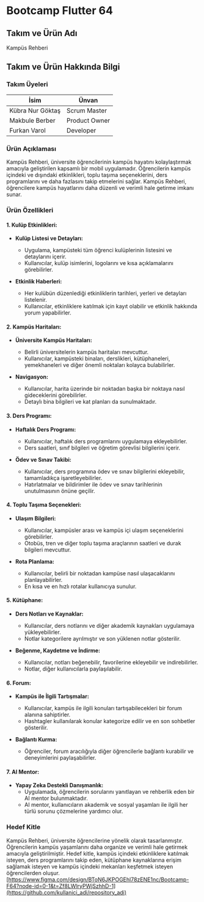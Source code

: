 # Bootcamp Flutter 64
## Takım ve Ürün Adı
Kampüs Rehberi

## Takım ve Ürün Hakkında Bilgi
### Takım Üyeleri 
| İsim | Ünvan  |
|---|---|
| Kübra Nur Göktaş | Scrum Master   |
| Makbule Berber | Product Owner |
| Furkan Varol | Developer |

### Ürün Açıklaması
Kampüs Rehberi, üniversite öğrencilerinin kampüs hayatını kolaylaştırmak amacıyla geliştirilen kapsamlı bir mobil uygulamadır. Öğrencilerin kampüs içindeki ve dışındaki etkinlikleri, toplu taşıma seçeneklerini, ders programlarını ve daha fazlasını takip etmelerini sağlar. Kampüs Rehberi, öğrencilere kampüs hayatlarını daha düzenli ve verimli hale getirme imkanı sunar.

### Ürün Özellikleri
#### 1. Kulüp Etkinlikleri:
- **Kulüp Listesi ve Detayları:**
  - Uygulama, kampüsteki tüm öğrenci kulüplerinin listesini ve detaylarını içerir.
  - Kullanıcılar, kulüp isimlerini, logolarını ve kısa açıklamalarını görebilirler.

- **Etkinlik Haberleri:**
  - Her kulübün düzenlediği etkinliklerin tarihleri, yerleri ve detayları listelenir.
  - Kullanıcılar, etkinliklere katılmak için kayıt olabilir ve etkinlik hakkında yorum yapabilirler.

#### 2. Kampüs Haritaları:
- **Üniversite Kampüs Haritaları:**
  - Belirli üniversitelerin kampüs haritaları mevcuttur.
  - Kullanıcılar, kampüsteki binaları, derslikleri, kütüphaneleri, yemekhaneleri ve diğer önemli noktaları kolayca bulabilirler.

- **Navigasyon:**
  - Kullanıcılar, harita üzerinde bir noktadan başka bir noktaya nasıl gideceklerini görebilirler.
  - Detaylı bina bilgileri ve kat planları da sunulmaktadır.

#### 3. Ders Programı:
- **Haftalık Ders Programı:**
  - Kullanıcılar, haftalık ders programlarını uygulamaya ekleyebilirler.
  - Ders saatleri, sınıf bilgileri ve öğretim görevlisi bilgilerini içerir.

- **Ödev ve Sınav Takibi:**
  - Kullanıcılar, ders programına ödev ve sınav bilgilerini ekleyebilir, tamamladıkça işaretleyebilirler.
  - Hatırlatmalar ve bildirimler ile ödev ve sınav tarihlerinin unutulmasının önüne geçilir.

#### 4. Toplu Taşıma Seçenekleri:
- **Ulaşım Bilgileri:**
  - Kullanıcılar, kampüsler arası ve kampüs içi ulaşım seçeneklerini görebilirler.
  - Otobüs, tren ve diğer toplu taşıma araçlarının saatleri ve durak bilgileri mevcuttur.

- **Rota Planlama:**
  - Kullanıcılar, belirli bir noktadan kampüse nasıl ulaşacaklarını planlayabilirler.
  - En kısa ve en hızlı rotalar kullanıcıya sunulur.

#### 5. Kütüphane:
- **Ders Notları ve Kaynaklar:**
  - Kullanıcılar, ders notlarını ve diğer akademik kaynakları uygulamaya yükleyebilirler.
  - Notlar kategorilere ayrılmıştır ve son yüklenen notlar gösterilir.

- **Beğenme, Kaydetme ve İndirme:**
  - Kullanıcılar, notları beğenebilir, favorilerine ekleyebilir ve indirebilirler.
  - Notlar, diğer kullanıcılarla paylaşılabilir.

#### 6. Forum:
- **Kampüs ile İlgili Tartışmalar:**
  - Kullanıcılar, kampüs ile ilgili konuları tartışabilecekleri bir forum alanına sahiptirler.
  - Hashtagler kullanılarak konular kategorize edilir ve en son sohbetler gösterilir.

- **Bağlantı Kurma:**
  - Öğrenciler, forum aracılığıyla diğer öğrencilerle bağlantı kurabilir ve deneyimlerini paylaşabilirler.

#### 7. AI Mentor:
- **Yapay Zeka Destekli Danışmanlık:**
  - Uygulamada, öğrencilerin sorularını yanıtlayan ve rehberlik eden bir AI mentor bulunmaktadır.
  - AI mentor, kullanıcıların akademik ve sosyal yaşamları ile ilgili her türlü sorunu çözmelerine yardımcı olur.

### Hedef Kitle
Kampüs Rehberi, üniversite öğrencilerine yönelik olarak tasarlanmıştır. Öğrencilerin kampüs yaşamlarını daha organize ve verimli hale getirmek amacıyla geliştirilmiştir. Hedef kitle, kampüs içindeki etkinliklere katılmak isteyen, ders programlarını takip eden, kütüphane kaynaklarına erişim sağlamak isteyen ve kampüs içindeki mekanları keşfetmek isteyen öğrencilerden oluşur.
[https://www.figma.com/design/BToN6JKPOGEhl78zENE1nc/Bootcamp-F64?node-id=0-1&t=Zf8LWlryPWjSzhhD-1](https://github.com/kullanici_adi/repository_adi)

